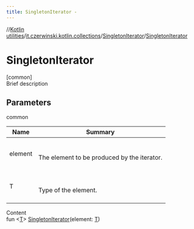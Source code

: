 ```yaml
---
title: SingletonIterator -
---
```

//[Kotlin utilities](../../index.html)/[it.czerwinski.kotlin.collections](../index.html)/[SingletonIterator](index.html)/[SingletonIterator](-singleton-iterator.html)



# SingletonIterator  
[common]  
Brief description  


## Parameters  
  
common  
  
|  Name|  Summary| 
|---|---|
| element| <br><br>The element to be produced by the iterator.<br><br>
| T| <br><br>Type of the element.<br><br>
  
  
Content  
fun <[T](index.html)> [SingletonIterator](-singleton-iterator.html)(element: [T](index.html))  



